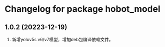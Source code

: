 # Changelog for package hobot_model

1.0.2 (20223-12-19)
------------------
1. 新增yolov5s v6/v7模型，增加deb包编译依赖文件。

